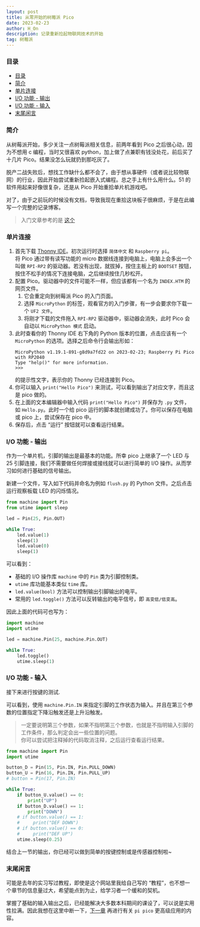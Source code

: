 ```yaml
---
layout: post
title: 从零开始的树莓派 Pico
date: 2023-02-23
author: H_On
description: 记录重新捡起物联网技术的开始
tag: 树莓派
---
```


### 目录
- [目录](#目录)
- [简介](#简介)
- [单片连接](#单片连接)
- [I/O 功能 - 输出](#io-功能---输出)
- [I/O 功能 - 输入](#io-功能---输入)
- [末尾闲言](#末尾闲言)

### 简介
从树莓派开始，多少关注一点树莓派相关信息，前两年看到 Pico 之后很心动，因为不想用 c 编程，当时又很喜欢 python，加上做了点兼职有钱没处花，前后买了十几片 Pico。结果没怎么玩就扔到那吃灰了。

脱产二战失败后，想找工作缺什么都不会了，由于想从事硬件（或者说比较物联网）的行业，因此开始尝试重新捡起嵌入式编程。总之手上有什么用什么。51 的软件用起来好像很复杂，还是从 Pico 开始重拾单片机游戏吧。

对了，由于之前玩的时候没有文档，导致我现在重拾这块板子很麻烦，于是在此编写一个完整的记录博客。

> 入门文章参考的是 [这个](http://92maker.com/?p=1017)

### 单片连接
1. 首先下载 [Thonny IDE](https://thonny.org/)。初次运行时选择 `简体中文` 和 `Raspberry pi`。
   <br>将 Pico 通过带有读写功能的 micro 数据线连接到电脑上，电脑上会多出一个叫做 `RPI-RP2` 的驱动器。若没有出现，就拔掉，按住主板上的 `BOOTSET` 按钮，按住不松手的情况下连接电脑，之后继续按住几秒松开。
2. 配置 Pico。驱动器中的文件可能不一样，但应该都有一个名为 `INDEX.HTM` 的网页文件。
   1. 它会重定向到树莓派 Pico 的入门页面。
   2. 选择 `MicroPython` 的标签，观看官方的入门步骤，有一步会要求你下载一个 `UF2 文件`。
   3. 将刚才下载的文件拖入 `RPI-RP2` 驱动器中，驱动器会消失，此时 Pico 会自动以 `MicroPython 模式` 启动。
3. 此时查看你的 Thonny IDE 右下角的 Python 版本的位置，点击应该有一个 `MicroPython` 的选项。选择之后命令行会输出形如：
    ```
    MicroPython v1.19.1-891-g8d9a7fd22 on 2023-02-23; Raspberry Pi Pico with RP2040
    Type "help()" for more information.
    >>>
    ```
    的提示性文字，表示你的 Thonny 已经连接到 Pico。
4. 你可以输入 `print("Hello Pico")` 来测试，可以看到输出了对应文字，而且这是 pico 做的。
5. 在上面的文本编辑器中输入代码 `print("Hello Pico")` 并保存为 `.py` 文件，如 `Hello.py`。此时一个给 pico 运行的脚本就创建成功了。你可以保存在电脑或 pico 上，尝试保存在 pico 中。
6. 保存后，点击 “运行” 按钮就可以查看运行结果。

### I/O 功能 - 输出
作为一个单片机，引脚的输出是最基本的功能。所幸 pico 上继承了一个 LED 与 25 引脚连接，我们不需要做任何焊接或接线就可以进行简单的 I/O 操作。从而学习如何进行基础的信号输出。

新建一个文件，写入如下代码并命名为例如 `flush.py` 的 Python 文件。之后点击运行观察板载 LED 的闪烁情况。
```py
from machine import Pin
from utime import sleep

led = Pin(25, Pin.OUT)

while True:
    led.value(1)
    sleep(1)
    led.value(0)
    sleep(1)
```
可以看到：
* 基础的 I/O 操作库 `machine` 中的 `Pin` 类为引脚控制类。
* `utime` 库功能基本类似 `time` 库。
* `led.value(bool)` 方法可以控制输出引脚输出的电平。
* 常用的 `led.toggle()` 方法可以反转输出的电平信号，即 `高变低/低变高`。

因此上面的代码可也写为：
```py
import machine
import utime

led = machine.Pin(25, machine.Pin.OUT)

while True:
    led.toggle()
    utime.sleep(1)
```

### I/O 功能 - 输入
接下来进行按键的测试.

可以看到，使用 `machine.Pin.IN` 来指定引脚的工作状态为输入。并且在第三个参数的位置指定下降沿触发还是上升沿触发。
> 一定要说明第三个参数，如果不指明第三个参数，也就是不指明输入引脚的工作条件，那么判定会出一些位置的问题。
> <br>你可以尝试把注释掉的代码取消注释，之后运行查看运行结果。
```py
from machine import Pin
import utime

button_D = Pin(15, Pin.IN, Pin.PULL_DOWN)
button_U = Pin(16, Pin.IN, Pin.PULL_UP)
# button = Pin(17, Pin.IN)

while True:
    if button_U.value() == 0:
        print("UP")
    if button_D.value() == 1:
        print("DOWN")
    # if button.value() == 1:
    #     print("DEF DOWN")
    # if button.value() == 0:
    #     print("DEF UP")
    utime.sleep(0.25)
```

结合上一节的输出，你已经可以做到简单的按键控制或是传感器控制啦~

### 末尾闲言
可能是去年的实习写过教程，即使是这个网站里我给自己写的 “教程”，也不想一个章节的信息量过大，希望能点到为止，给学习者一个缓和的契机。

掌握了基础的输入输出之后，已经能解决大多数本科期间的课设了，可以说是实用性拉满。因此我想在这里中断一下，[下一章]() 再进行有关 `pi pico` 更高级应用的内容。